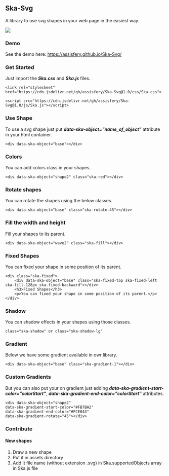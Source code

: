 
##  Ska-Svg  
A library to use svg shapes in your web page in the easiest way.

[![](https://data.jsdelivr.com/v1/package/gh/assisfery/Ska-Svg/badge)](https://www.jsdelivr.com/package/gh/assisfery/Ska-Svg)

### Demo
See the demo here: https://assisfery.github.io/Ska-Svg/

### Get Started
Just import the  **_Ska.css_**  and  **_Ska.js_**  files.

```
<link rel="stylesheet" href="https://cdn.jsdelivr.net/gh/assisfery/Ska-Svg@1.0/css/Ska.css">
```

```
<script src="https://cdn.jsdelivr.net/gh/assisfery/Ska-Svg@1.0/js/Ska.js"></script>
```

### Use Shape
To use a svg shape just put  **_data-ska-object="name_of_object"_**  attribute in your html container.
```
<div data-ska-object="base"></div>
```

### Colors
You can add colors class in your shapes.
```
<div data-ska-object="shape2" class="ska-red"></div>
```

### Rotate shapes
You can rotate the shapes using the below classes.
```
<div data-ska-object="base" class="ska-rotate-45"></div>
```

### Fill the width and height
Fill your shapes to its parent.
```
<div data-ska-object="wave2" class="ska-fill"></div>
```

### Fixed Shapes
You can fixed your shape in some position of its parent.
```
<div class="ska-fixed">
	<div data-ska-object="base" class="ska-fixed-top ska-fixed-left ska-fill-128px ska-fixed-backward"></div>
	<h3>Fixed Shapes</h3>
	<p>You can fixed your shape in some position of its parent.</p>	
</div>
```

### Shadow
You can shadow effects in your shapes using those classes.
```
class="ska-shadow" or class="ska-shadow-lg"
```

### Gradient
Below we have some gradient available in owr library.
```
<div data-ska-object="base" class="ska-gradient-1"></div>
```

### Custom Gradients
But you can also put your on gradient just adding  **_data-ska-gradient-start-color="colorStart"_**,  **_data-ska-gradient-end-color="colorStart"_**  attributes.
```
<div data-ska-object="shape2"
data-ska-gradient-start-color="#FB7BA2"
data-ska-gradient-end-color="#FCE043"
data-ska-gradient-rotate="45"></div>
```

### Contribute

#### New shapes
 1. Draw a new shape
 2. Put it in assets directory
 3. Add it file name (without extension .svg) in Ska.supportedObjects array in Ska.js
    file
